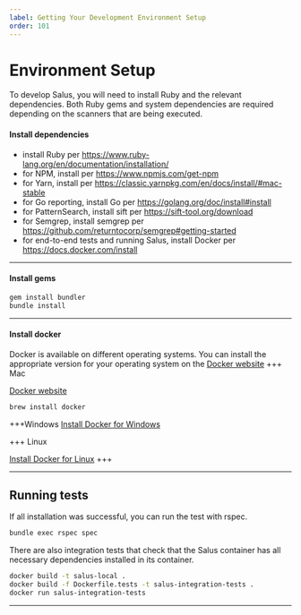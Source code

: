```yaml
---
label: Getting Your Development Environment Setup
order: 101
---
```


# Environment Setup

To develop Salus, you will need to install Ruby and the relevant dependencies. Both Ruby gems and system dependencies are required depending on the scanners that are being executed.

#### Install dependencies
- install Ruby per https://www.ruby-lang.org/en/documentation/installation/
- for NPM, install per https://www.npmjs.com/get-npm
- for Yarn, install per https://classic.yarnpkg.com/en/docs/install/#mac-stable
- for Go reporting, install Go per https://golang.org/doc/install#install
- for PatternSearch, install sift per https://sift-tool.org/download
- for Semgrep, install semgrep per https://github.com/returntocorp/semgrep#getting-started
- for end-to-end tests and running Salus, install Docker per https://docs.docker.com/install

---

#### Install gems
```sh Install gems
gem install bundler
bundle install
```

---

#### Install docker
Docker is available on different operating systems. You can install the appropriate version for your operating system on the [Docker website](https://docs.docker.com/desktop/mac/install/)
+++ Mac

[Docker website](https://docs.docker.com/desktop/mac/install/)

```sh Installing Docker with Homebrew
brew install docker
```
+++Windows
[Install Docker for Windows](https://docs.docker.com/desktop/windows/install/)


+++ Linux

[Install Docker for Linux](https://docs.docker.com/engine/install/)
+++

---
## Running tests

If all installation was successful, you can run the test with rspec.

```sh
bundle exec rspec spec
```

There are also integration tests that check that the Salus container has all necessary dependencies installed in its container.

```sh
docker build -t salus-local .
docker build -f Dockerfile.tests -t salus-integration-tests .
docker run salus-integration-tests
```

---
